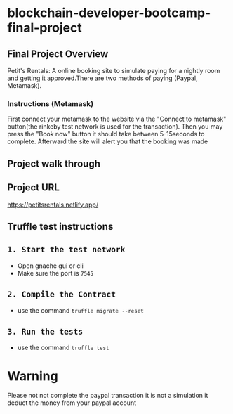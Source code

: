 # blockchain-developer-bootcamp-final-project

## Final Project Overview

Petit's Rentals: A online booking site to simulate paying for a nightly room and getting it approved.There are two methods of paying (Paypal, Metamask).

### Instructions (Metamask)

First connect your metamask to the website via the "Connect to metamask" button(the rinkeby test network is used for the transaction). Then you may press the "Book now" button it should take between 5-15seconds to complete. Afterward the site will alert you that the booking was made

## Project walk through


## Project URL

https://petitsrentals.netlify.app/

## Truffle test instructions
## ```1. Start the test network```
- Open gnache gui or cli
- Make sure the port is ```7545```

## ```2. Compile the Contract```
- use the command ```truffle migrate --reset```
## ```3. Run the tests```
- use the command ```truffle test```

# Warning
Please not not complete the paypal transaction it is not a simulation it deduct the money from your paypal account

